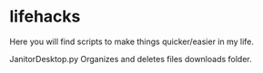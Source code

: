 # lifehacks

Here you will find scripts to make things quicker/easier in my life.

JanitorDesktop.py
Organizes and deletes files downloads folder.
